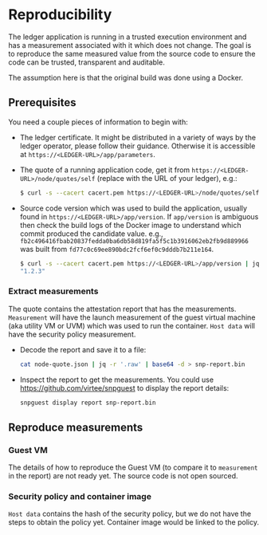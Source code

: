 # Reproducibility

The ledger application is running in a trusted execution environment and has a measurement associated with it which does not change. The goal is to reproduce the same measured value from the source code to ensure the code can be trusted, transparent and auditable.

The assumption here is that the original build was done using a Docker.

## Prerequisites

You need a couple pieces of information to begin with:

- The ledger certificate. It might be distributed in a variety of ways by the ledger operator, please follow their guidance. Otherwise it is accessible at `https://<LEDGER-URL>/app/parameters`.

- The quote of a running application code, get it from `https://<LEDGER-URL>/node/quotes/self` (replace <LEDGER-URL> with the URL of your ledger), e.g.:

    ```sh
    $ curl -s --cacert cacert.pem https://<LEDGER-URL>/node/quotes/self > node-quote.json
    ```
- Source code version which was used to build the application, usually found in `https://<LEDGER-URL>/app/version`. If `app/version` is ambiguous then check the build logs of the Docker image to understand which commit produced the candidate value. e.g., `fb2c496416fbab20837fedda0ba6db58d819fa5f5c1b3916062eb2fb9d889966` was built from `fd77c0c69ee890bdc2fcf6ef0c9dddb7b211e164`.

    ```sh
    $ curl -s --cacert cacert.pem https://<LEDGER-URL>/app/version | jq ".scitt_version"
    "1.2.3"
    ```

### Extract measurements

The quote contains the attestation report that has the measurements. `Measurement` will have the launch measurement of the guest virtual machine (aka utility VM or UVM) which was used to run the container. `Host data` will have the security policy measurement.

- Decode the report and save it to a file:

    ```sh
    cat node-quote.json | jq -r '.raw' | base64 -d > snp-report.bin
    ```

- Inspect the report to get the measurements. You could use https://github.com/virtee/snpguest to display the report details:

    ```sh
    snpguest display report snp-report.bin
    ```

## Reproduce measurements

### Guest VM

The details of how to reproduce the Guest VM (to compare it to `measurement` in the report) are not ready yet. The source code is not open sourced.

### Security policy and container image

`Host data` contains the hash of the security policy, but we do not have the steps to obtain the policy yet. Container image would be linked to the policy.
